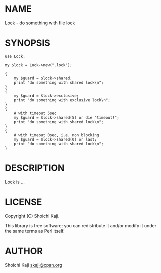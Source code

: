 # NAME

Lock - do something with file lock

# SYNOPSIS

    use Lock;

    my $lock = Lock->new(".lock");

    {
        my $guard = $lock->shared;
        print "do something with shared lock\n";
    }
    {
        my $guard = $lock->exclusive;
        print "do something with exclusive lock\n";
    }
    {
        # with timeout 5sec
        my $guard = $lock->shared(5) or die "timeout!";
        print "do something with shared lock\n";
    }
    {
        # with timeout 0sec, i.e. non blocking
        my $guard = $lock->shared(0) or last;
        print "do something with shared lock\n";
    }

# DESCRIPTION

Lock is ...

# LICENSE

Copyright (C) Shoichi Kaji.

This library is free software; you can redistribute it and/or modify
it under the same terms as Perl itself.

# AUTHOR

Shoichi Kaji <skaji@cpan.org>

